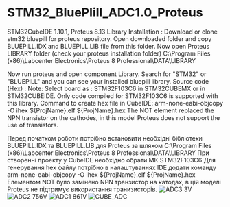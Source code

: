 # STM32_BluePIill_ADC1.0_Proteus
STM32CubeIDE 1.10.1, Proteus 8.13
Library Installation :
Download or clone stm32 bluepill for proteus repository.
Open downloaded folder and copy BLUEPILL.IDX and BLUEPILL.LIB file from this folder.
Now open Proteus LIBRARY folder (check your proteus installation folder)
C:\Program Files (x86)\Labcenter Electronics\Proteus 8 Professional\DATA\LIBRARY

Now run proteus and open component Library.
Search for "STM32" or "BLUEPILL" and you can see your installed bluepill library.
Source code (Hex) :
Note: Select board as : STM32F103C6 in STM32CUBEMX or in STM32CUBEIDE. Only code compiled for STM32F103C6 is supported with this library.
Command to create hex file in CubeIDE:
arm-none-eabi-objcopy -O ihex ${ProjName}.elf ${ProjName}.hex
The NOT element replaced the NPN transistor on the cathodes, in this model Proteus does not support the use of transistors.

Перед початком роботи потрібно встановити необхідні бібліотеки BLUEPILL.IDX та BLUEPILL.LIB для Proteus за шляхом
C:\Program Files (x86)\Labcenter Electronics\Proteus 8 Professional\DATA\LIBRARY
При створенні проекту у CubeIDE необхідно обрати МК STM32F103C6
Для генерування hex файлу потрібно в налаштуваннях IDE додати команду
arm-none-eabi-objcopy -O ihex ${ProjName}.elf ${ProjName}.hex
Елементом NOT було замінено NPN транзистор на катодах, в цій моделі Proteus не підтримує використання транизисторів.
![ADC3 3V](https://user-images.githubusercontent.com/98404943/184535310-51012e41-a7a1-4a88-8c81-447a7eb94907.png)
![ADC2 756V](https://user-images.githubusercontent.com/98404943/184535321-767ece23-b94b-49d5-9e3d-f5ad1fd5d17c.png)
![ADC1 861V](https://user-images.githubusercontent.com/98404943/184535326-39eb7dd1-e41b-4a55-9be7-19a0319d1458.png)
![CUBE_ADC](https://user-images.githubusercontent.com/98404943/184535336-d0cbfb8d-c4d1-421a-919b-51913427bd8c.png)
